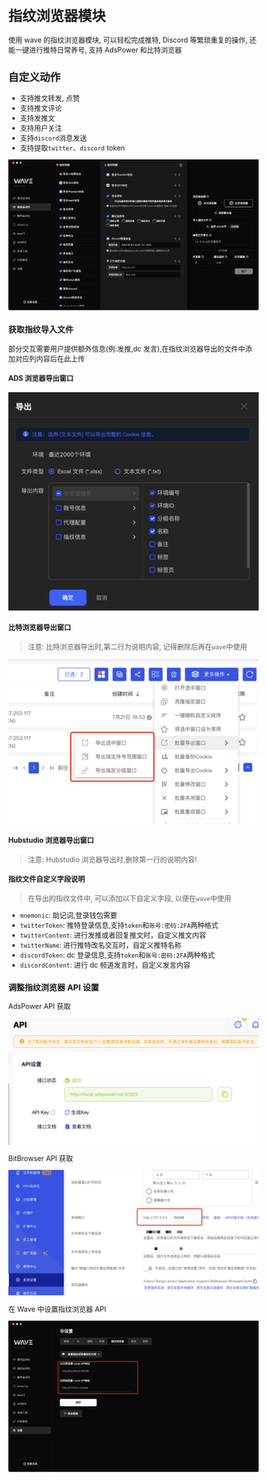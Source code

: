# 指纹浏览器模块

使用 wave 的指纹浏览器模块, 可以轻松完成推特, Discord 等繁琐重复的操作, 还能一键进行推特日常养号, 支持 AdsPower 和比特浏览器

## 自定义动作

- 支持推文转发, 点赞
- 支持推文评论
- 支持发推文
- 支持用户关注
- 支持`discord`消息发送
- 支持提取`twitter`、`discord` token

![script](./assets/ss/ss_zhiwen.png)

### 获取指纹导入文件

部分交互需要用户提供额外信息(例:发推,dc 发言),在指纹浏览器导出的文件中添加对应列内容后在此上传

#### ADS 浏览器导出窗口

![script](./assets/ss/ads_export.png)

#### 比特浏览器导出窗口

> 注意: 比特浏览器导出时,第二行为说明内容, 记得删除后再在`wave`中使用

![script](./assets/ss/bit_export.png)

#### Hubstudio 浏览器导出窗口

> 注意: Hubstudio 浏览器导出时,删除第一行的说明内容!

#### 指纹文件自定义字段说明

> 在导出的指纹文件中, 可以添加以下自定义字段, 以便在`wave`中使用

- `mnemonic`: 助记词,登录钱包需要
- `twitterToken`: 推特登录信息,支持`token`和`账号:密码:2FA`两种格式
- `twitterContent`: 进行发推或者回复推文时，自定义推文内容
- `twitterName`: 进行推特改名交互时，自定义推特名称
- `discordToken`: dc 登录信息,支持`token`和`账号:密码:2FA`两种格式
- `discordContent`: 进行 dc 频道发言时，自定义发言内容

### 调整指纹浏览器 API 设置

AdsPower API 获取

![script](./assets/other/ads_proxy_setting.png)

BitBrowser API 获取

![script](./assets/other/bit_proxy_setting.png)

在 Wave 中设置指纹浏览器 API

![script](./assets/ss/zhiwen_setting.png)
